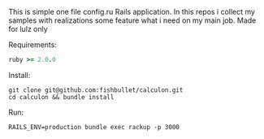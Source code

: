This is simple one file config.ru Rails application. In this repos i collect my samples with realizations some feature what i need on my main job. 
Made for lulz only

Requirements:
```ruby
ruby >= 2.0.0
```

Install:

```
git clone git@github.com:fishbullet/calculon.git
cd calculon && bundle install
```

Run:

```
RAILS_ENV=production bundle exec rackup -p 3000
```



